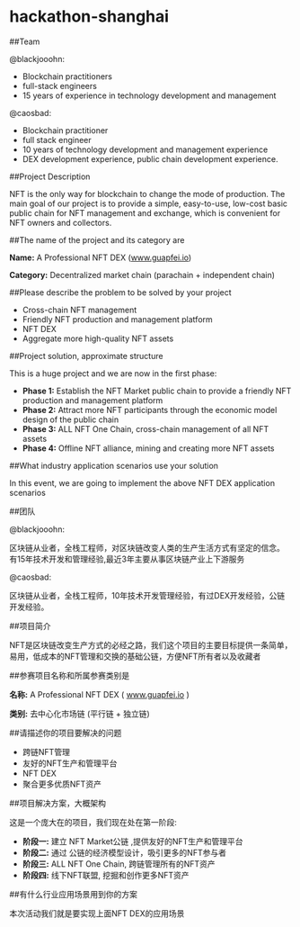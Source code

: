 # hackathon-shanghai

##Team

@blackjooohn:

* Blockchain practitioners
* full-stack engineers
* 15 years of experience in technology development and management

@caosbad:

* Blockchain practitioner
* full stack engineer
* 10 years of technology development and management experience
* DEX development experience, public chain development experience.

##Project Description

NFT is the only way for blockchain to change the mode of production. The main goal of our project is to provide a simple, easy-to-use, low-cost basic public chain for NFT management and exchange, which is convenient for NFT owners and collectors.

##The name of the project and its category are

**Name:** A Professional NFT DEX (www.guapfei.io)

**Category:** Decentralized market chain (parachain + independent chain)

##Please describe the problem to be solved by your project
* Cross-chain NFT management
* Friendly NFT production and management platform
* NFT DEX
* Aggregate more high-quality NFT assets

##Project solution, approximate structure

This is a huge project and we are now in the first phase:
* **Phase 1:** Establish the NFT Market public chain to provide a friendly NFT production and management platform
* **Phase 2:** Attract more NFT participants through the economic model design of the public chain 
* **Phase 3:** ALL NFT One Chain, cross-chain management of all NFT assets
* **Phase 4:** Offline NFT alliance, mining and creating more NFT assets

##What industry application scenarios use your solution

In this event, we are going to implement the above NFT DEX application scenarios


##团队

@blackjooohn:

区块链从业者，全栈工程师，对区块链改变人类的生产生活方式有坚定的信念。 
有15年技术开发和管理经验,最近3年主要从事区块链产业上下游服务

@caosbad:

区块链从业者，全栈工程师，10年技术开发管理经验，有过DEX开发经验，公链开发经验。

##项目简介

NFT是区块链改变生产方式的必经之路，我们这个项目的主要目标提供一条简单，易用，低成本的NFT管理和交换的基础公链，方便NFT所有者以及收藏者

##参赛项目名称和所属参赛类别是

**名称:**  A Professional NFT DEX  ( www.guapfei.io )

**类别:**  去中心化市场链 (平行链 + 独立链)

##请描述你的项目要解决的问题

* 跨链NFT管理
* 友好的NFT生产和管理平台
* NFT DEX
* 聚合更多优质NFT资产

##项目解决方案，大概架构

这是一个庞大在的项目，我们现在处在第一阶段:
* **阶段一:** 建立 NFT Market公链 ,提供友好的NFT生产和管理平台
* **阶段二:** 通过 公链的经济模型设计，吸引更多的NFT参与者 
* **阶段三:** ALL NFT One Chain, 跨链管理所有的NFT资产
* **阶段四:** 线下NFT联盟, 挖掘和创作更多NFT资产

##有什么行业应用场景用到你的方案

本次活动我们就是要实现上面NFT DEX的应用场景
